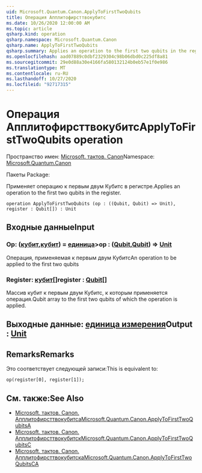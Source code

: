 ```yaml
---
uid: Microsoft.Quantum.Canon.ApplyToFirstTwoQubits
title: Операция Апплитофирсттвокубитс
ms.date: 10/26/2020 12:00:00 AM
ms.topic: article
qsharp.kind: operation
qsharp.namespace: Microsoft.Quantum.Canon
qsharp.name: ApplyToFirstTwoQubits
qsharp.summary: Applies an operation to the first two qubits in the register.
ms.openlocfilehash: aad07889c0dbf2329304c98b06dbd0c225df8a81
ms.sourcegitcommit: 29e0d88a30e4166fa580132124b0eb57e1f0e986
ms.translationtype: MT
ms.contentlocale: ru-RU
ms.lasthandoff: 10/27/2020
ms.locfileid: "92717315"
---
```

# <a name="applytofirsttwoqubits-operation"></a><span data-ttu-id="58ffa-102">Операция Апплитофирсттвокубитс</span><span class="sxs-lookup"><span data-stu-id="58ffa-102">ApplyToFirstTwoQubits operation</span></span>

<span data-ttu-id="58ffa-103">Пространство имен: [Microsoft. тактов. Canon](xref:Microsoft.Quantum.Canon)</span><span class="sxs-lookup"><span data-stu-id="58ffa-103">Namespace: [Microsoft.Quantum.Canon](xref:Microsoft.Quantum.Canon)</span></span>

<span data-ttu-id="58ffa-104">Пакеты [](https://nuget.org/packages/)</span><span class="sxs-lookup"><span data-stu-id="58ffa-104">Package: [](https://nuget.org/packages/)</span></span>


<span data-ttu-id="58ffa-105">Применяет операцию к первым двум Кубитс в регистре.</span><span class="sxs-lookup"><span data-stu-id="58ffa-105">Applies an operation to the first two qubits in the register.</span></span>

```qsharp
operation ApplyToFirstTwoQubits (op : ((Qubit, Qubit) => Unit), register : Qubit[]) : Unit
```


## <a name="input"></a><span data-ttu-id="58ffa-106">Входные данные</span><span class="sxs-lookup"><span data-stu-id="58ffa-106">Input</span></span>

### <a name="op--qubitqubit--unit"></a><span data-ttu-id="58ffa-107">Op: ([кубит](xref:microsoft.quantum.lang-ref.qubit),[кубит](xref:microsoft.quantum.lang-ref.qubit)) = [единица](xref:microsoft.quantum.lang-ref.unit)></span><span class="sxs-lookup"><span data-stu-id="58ffa-107">op : ([Qubit](xref:microsoft.quantum.lang-ref.qubit),[Qubit](xref:microsoft.quantum.lang-ref.qubit)) => [Unit](xref:microsoft.quantum.lang-ref.unit)</span></span> 

<span data-ttu-id="58ffa-108">Операция, применяемая к первым двум Кубитс</span><span class="sxs-lookup"><span data-stu-id="58ffa-108">An operation to be applied to the first two qubits</span></span>


### <a name="register--qubit"></a><span data-ttu-id="58ffa-109">Register: [кубит](xref:microsoft.quantum.lang-ref.qubit)[]</span><span class="sxs-lookup"><span data-stu-id="58ffa-109">register : [Qubit](xref:microsoft.quantum.lang-ref.qubit)[]</span></span>

<span data-ttu-id="58ffa-110">Массив кубит к первым двум Кубитс, к которым применяется операция.</span><span class="sxs-lookup"><span data-stu-id="58ffa-110">Qubit array to the first two qubits of which the operation is applied.</span></span>



## <a name="output--unit"></a><span data-ttu-id="58ffa-111">Выходные данные: [единица измерения](xref:microsoft.quantum.lang-ref.unit)</span><span class="sxs-lookup"><span data-stu-id="58ffa-111">Output : [Unit](xref:microsoft.quantum.lang-ref.unit)</span></span>



## <a name="remarks"></a><span data-ttu-id="58ffa-112">Remarks</span><span class="sxs-lookup"><span data-stu-id="58ffa-112">Remarks</span></span>

<span data-ttu-id="58ffa-113">Это соответствует следующей записи:</span><span class="sxs-lookup"><span data-stu-id="58ffa-113">This is equivalent to:</span></span>

```qsharp
op(register[0], register[1]);
```

## <a name="see-also"></a><span data-ttu-id="58ffa-114">См. также:</span><span class="sxs-lookup"><span data-stu-id="58ffa-114">See Also</span></span>

- [<span data-ttu-id="58ffa-115">Microsoft. тактов. Canon. Апплитофирсттвокубитса</span><span class="sxs-lookup"><span data-stu-id="58ffa-115">Microsoft.Quantum.Canon.ApplyToFirstTwoQubitsA</span></span>](xref:Microsoft.Quantum.Canon.ApplyToFirstTwoQubitsA)
- [<span data-ttu-id="58ffa-116">Microsoft. тактов. Canon. Апплитофирсттвокубитск</span><span class="sxs-lookup"><span data-stu-id="58ffa-116">Microsoft.Quantum.Canon.ApplyToFirstTwoQubitsC</span></span>](xref:Microsoft.Quantum.Canon.ApplyToFirstTwoQubitsC)
- [<span data-ttu-id="58ffa-117">Microsoft. тактов. Canon. Апплитофирсттвокубитска</span><span class="sxs-lookup"><span data-stu-id="58ffa-117">Microsoft.Quantum.Canon.ApplyToFirstTwoQubitsCA</span></span>](xref:Microsoft.Quantum.Canon.ApplyToFirstTwoQubitsCA)